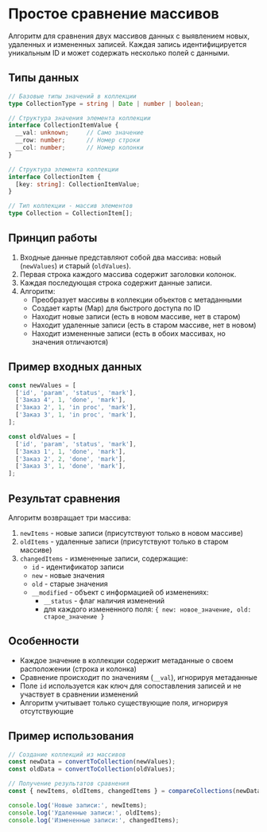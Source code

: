 # Простое сравнение массивов

Алгоритм для сравнения двух массивов данных с выявлением новых, удаленных и измененных записей. Каждая запись идентифицируется уникальным ID и может содержать несколько полей с данными.

## Типы данных

```typescript
// Базовые типы значений в коллекции
type CollectionType = string | Date | number | boolean;

// Структура значения элемента коллекции
interface CollectionItemValue {
  __val: unknown;     // Само значение
  __row: number;      // Номер строки
  __col: number;      // Номер колонки
}

// Структура элемента коллекции
interface CollectionItem {
  [key: string]: CollectionItemValue;
}

// Тип коллекции - массив элементов
type Collection = CollectionItem[];
```

## Принцип работы

1. Входные данные представляют собой два массива: новый (`newValues`) и старый (`oldValues`).
2. Первая строка каждого массива содержит заголовки колонок.
3. Каждая последующая строка содержит данные записи.
4. Алгоритм:
   - Преобразует массивы в коллекции объектов с метаданными
   - Создает карты (Map) для быстрого доступа по ID
   - Находит новые записи (есть в новом массиве, нет в старом)
   - Находит удаленные записи (есть в старом массиве, нет в новом)
   - Находит измененные записи (есть в обоих массивах, но значения отличаются)

## Пример входных данных

```typescript
const newValues = [
  ['id', 'param', 'status', 'mark'],
  ['Заказ 4', 1, 'done', 'mark'],
  ['Заказ 2', 1, 'in proc', 'mark'],
  ['Заказ 3', 1, 'in proc', 'mark'],
];

const oldValues = [
  ['id', 'param', 'status', 'mark'],
  ['Заказ 1', 1, 'done', 'mark'],
  ['Заказ 2', 2, 'done', 'mark'],
  ['Заказ 3', 1, 'done', 'mark'],
];
```

## Результат сравнения

Алгоритм возвращает три массива:

1. `newItems` - новые записи (присутствуют только в новом массиве)
2. `oldItems` - удаленные записи (присутствуют только в старом массиве)
3. `changedItems` - измененные записи, содержащие:
   - `id` - идентификатор записи
   - `new` - новые значения
   - `old` - старые значения
   - `__modified` - объект с информацией об изменениях:
     - `__status` - флаг наличия изменений
     - для каждого измененного поля: `{ new: новое_значение, old: старое_значение }`

## Особенности

- Каждое значение в коллекции содержит метаданные о своем расположении (строка и колонка)
- Сравнение происходит по значениям (`__val`), игнорируя метаданные
- Поле `id` используется как ключ для сопоставления записей и не участвует в сравнении изменений
- Алгоритм учитывает только существующие поля, игнорируя отсутствующие

## Пример использования

```typescript
// Создание коллекций из массивов
const newData = convertToCollection(newValues);
const oldData = convertToCollection(oldValues);

// Получение результатов сравнения
const { newItems, oldItems, changedItems } = compareCollections(newData, oldData);

console.log('Новые записи:', newItems);
console.log('Удаленные записи:', oldItems);
console.log('Измененные записи:', changedItems);
